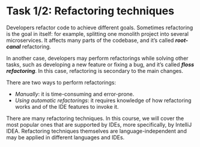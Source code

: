 # Task 1/2: Refactoring techniques

Developers refactor code to achieve different goals. 
Sometimes refactoring is the goal in itself: for example, splitting one monolith project into several microservices. 
It affects many parts of the codebase, and it’s called _**root-canal**_ refactoring.

In another case, developers may perform refactorings while solving other tasks, such as developing a new feature or
fixing a bug, and it’s called _**floss refactoring**_. 
In this case, refactoring is secondary to the main changes.

There are two ways to perform refactorings:
- _Manually_: it is time-consuming and error-prone. 
- _Using automatic refactorings_: it requires knowledge of how refactoring works and of the IDE features to invoke it.

There are many refactoring techniques. In this course, we will cover the most popular ones that are supported by IDEs, more specifically, by IntelliJ IDEA. Refactoring techniques themselves are language-independent and may be applied in different languages and IDEs.

